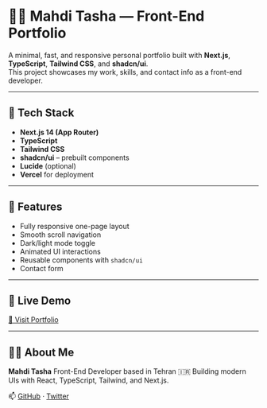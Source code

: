# 🧑‍💻 Mahdi Tasha — Front-End Portfolio

A minimal, fast, and responsive personal portfolio built with **Next.js**, **TypeScript**, **Tailwind CSS**, and **shadcn/ui**.  
This project showcases my work, skills, and contact info as a front-end developer.

---

## 🚀 Tech Stack

- **Next.js 14 (App Router)**
- **TypeScript**
- **Tailwind CSS**
- **shadcn/ui** – prebuilt components
- **Lucide** (optional)
- **Vercel** for deployment

---

## 📁 Features

- Fully responsive one-page layout
- Smooth scroll navigation
- Dark/light mode toggle
- Animated UI interactions
- Reusable components with `shadcn/ui`
- Contact form

---

## 📸 Live Demo

[🔗 Visit Portfolio](https://tasha.vercel.app)

---

## 🙋‍♂️ About Me

**Mahdi Tasha**
Front-End Developer based in Tehran 🇮🇷
Building modern UIs with React, TypeScript, Tailwind, and Next.js.

📫 [GitHub](https://github.com/mahditasha) · [Twitter](https://instagram.com/1tashadev/)
